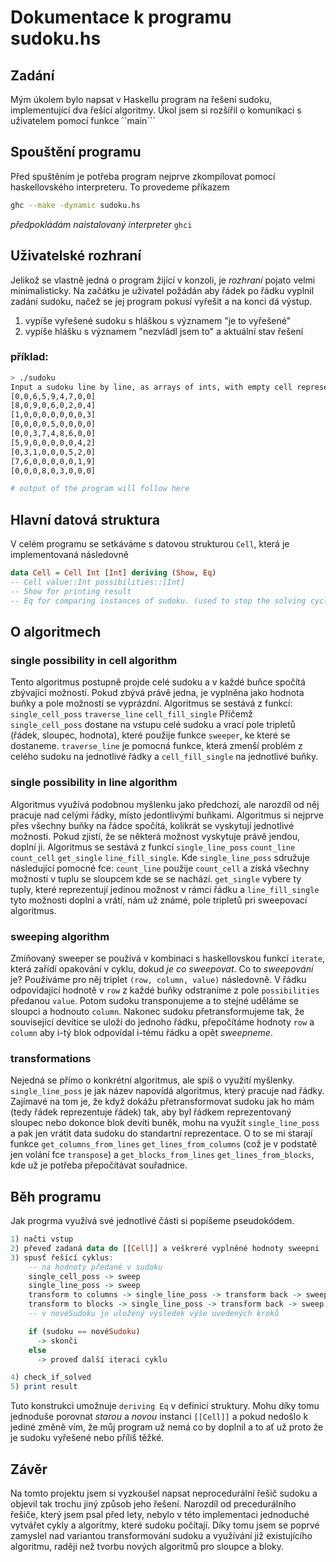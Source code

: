 # **Dokumentace k programu sudoku.hs**

## Zadání
Mým úkolem bylo napsat v Haskellu program na řešení sudoku, implementující dva řešící algoritmy. Úkol jsem si rozšířil o komunikaci s uživatelem pomocí funkce ``main```

## Spouštění programu
Před spuštěním je potřeba program nejprve zkompilovat pomocí haskellovského interpreteru. To provedeme příkazem
```sh
ghc --make -dynamic sudoku.hs
```
*předpokládám naistalovaný interpreter* ```ghci```

## Uživatelské rozhraní
Jelikož se vlastně jedná o program žijící v konzoli, je *rozhraní* pojato velmi minimalisticky. Na začátku je uživatel požádán aby řádek po řádku vyplnil zadání sudoku, načež se jej program pokusí vyřešit a na konci dá výstup.
1) vypíše vyřešené sudoku s hláškou s významem "je to vyřešené"
2) vypíše hlášku s významem "nezvládl jsem to" a aktuální stav řešení

### příklad:
```sh
> ./sudoku
Input a sudoku line by line, as arrays of ints, with empty cell represented by zero.
[0,0,6,5,9,4,7,0,0]
[8,0,9,0,6,0,2,0,4]
[1,0,0,0,0,0,0,0,3]
[0,0,0,0,5,0,0,0,0]
[0,0,3,7,4,8,6,0,0]
[5,9,0,0,0,0,0,4,2]
[0,3,1,0,0,0,5,2,0]
[7,6,0,0,0,0,0,1,9]
[0,0,0,8,0,3,0,0,0]

# output of the program will follow here
```

## Hlavní datová struktura
V celém programu se setkáváme s datovou strukturou ```Cell```, která je implementovaná následovně
```hs
data Cell = Cell Int [Int] deriving (Show, Eq)
-- Cell value::Int possibilities::[Int]
-- Show for printing result
-- Eq for comparing instances of sudoku. (used to stop the solving cycle)
```

## O algoritmech

### single possibility in cell algorithm
Tento algoritmus postupně projde celé sudoku a v každé buňce spočítá zbývající možnosti. Pokud zbývá právě jedna, je vyplněna jako hodnota buňky a pole možností se vyprázdní.
Algoritmus se sestává z funkcí:
```single_cell_poss``` ```traverse_line``` ```cell_fill_single```
Přičemž ```single_cell_poss``` dostane na vstupu celé sudoku a vrací pole tripletů (řádek, sloupec, hodnota), které použije funkce ```sweeper```, ke které se dostaneme. ```traverse_line``` je pomocná funkce, která zmenší problém z celého sudoku na jednotlivé řádky a ```cell_fill_single``` na jednotlivé buňky.

### single possibility in line algorithm
Algoritmus využívá podobnou myšlenku jako předchozí, ale narozdíl od něj pracuje nad celými řádky, místo jedontlivými buňkami.
Algoritmus si nejprve přes všechny buňky na řádce spočítá, kolikrát se vyskytují jednotlivé možnosti. Pokud zjistí, že se některá možnost vyskytuje právě jendou, doplní ji.
Algoritmus se sestává z funkcí ```single_line_poss``` ```count_line``` ```count_cell``` ```get_single``` ```line_fill_single```. Kde ```single_line_poss``` sdružuje následující pomocné fce: ```count_line``` použije ```count_cell``` a získá všechny možnosti v tuplu se sloupcem kde se se nachází. ```get_single``` vybere ty tuply, které reprezentují jedinou možnost v rámci řádku a ```line_fill_single``` tyto možnosti doplní a vrátí, nám už známé, pole tripletů pri sweepovací algoritmus.

### sweeping algorithm
Zmiňovaný sweeper se používá v kombinaci s haskellovskou funkcí ```iterate```, která zařídí opakování v cyklu, dokud *je co sweepovat*.
Co to *sweepování* je? Používáme pro něj triplet ```(row, column, value)``` následovně. V řádku odpovídající hodnotě v ```row``` z každé buňky odstraníme z pole ```possibilities``` předanou ```value```. Potom sudoku transponujeme a to stejné uděláme se sloupci a hodnouto ```column```. Nakonec sudoku přetransformujeme tak, že související devítice se uloží do jednoho řádku, přepočítáme hodnoty ```row``` a ```column``` aby i-tý blok odpovídal i-tému řádku a opět *sweepneme*.

### transformations
Nejedná se přímo o konkrétní algoritmus, ale spíš o využití myšlenky. ```single_line_poss``` je jak název napovídá algoritmus, který pracuje nad řádky. Zajímavé na tom je, že když dokážu přetransformovat sudoku jak ho mám (tedy řádek reprezentuje řádek) tak, aby byl řádkem reprezentovaný sloupec nebo dokonce blok devíti buněk, mohu na využít ```single_line_poss``` a pak jen vrátit data sudoku do standartní reprezentace.
O to se mi starají funkce ```get_columns_from_lines``` ```get_lines_from_columns``` (což je v podstatě jen volání fce ```transpose```) a ```get_blocks_from_lines``` ```get_lines_from_blocks```, kde už je potřeba přepočítávat souřadnice.

## Běh programu
Jak progrma využívá své jednotlivé části si popíšeme pseudokódem.
```hs
1) načti vstup
2) převeď zadaná data do [[Cell]] a veškreré vyplněné hodnoty sweepni
3) spusť řešící cyklus:
    -- na hodnoty předané v sudoku
    single_cell_poss -> sweep
    single_line_poss -> sweep
    transform to columns -> single_line_poss -> transform back -> sweep
    transform to blocks -> single_line_poss -> transform back -> sweep
    -- v novéSudoku je uložený výsledek výše uvedených kroků

    if (sudoku == novéSudoku)
      -> skonči
    else
      -> proveď další iteraci cyklu

4) check_if_solved
5) print result
```
Tuto konstrukci umožnuje ```deriving Eq``` v definici struktury. Mohu díky tomu jednoduše porovnat *starou* a *novou* instanci ```[[Cell]]``` a pokud nedošlo k jediné změně vím, že můj program už nemá co by doplnil a to ať už proto že je sudoku vyřešené nebo příliš těžké.

## Závěr
Na tomto projektu jsem si vyzkoušel napsat neprocedurální řešič sudoku a objevil tak trochu jiný způsob jeho řešení. Narozdíl od precedurálního řešiče, který jsem psal před lety, nebylo v této implementaci jednoduché vytvářet cykly a algoritmy, které sudoku počítají. Díky tomu jsem se poprvé zamyslel nad variantou transformování sudoku a využívání již existujícího algoritmu, raději než tvorbu nových algoritmů pro sloupce a bloky.
